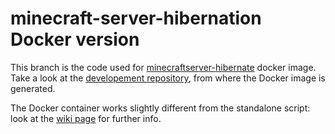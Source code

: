 # minecraft-server-hibernation Docker version

This branch is the code used for [minecraftserver-hibernate](https://hub.docker.com/repository/docker/lubocode/minecraftserver-hibernate) docker image.  
Take a look at the [developement repository](https://github.com/lubocode/minecraft-server-hibernation), from where the Docker image is generated.  

The Docker container works slightly different from the standalone script: look at the [wiki page](https://github.com/gekigek99/minecraft-server-hibernation/wiki/Docker-Branch-Differences) for further info.
